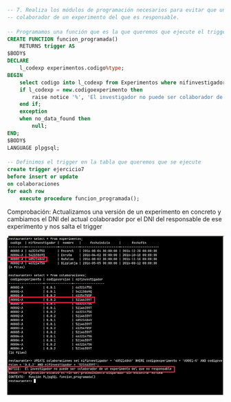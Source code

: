 
```sql
-- 7. Realiza los módulos de programación necesarios para evitar que un investigador figure como 
-- colaborador de un experimento del que es responsable.

-- Programamos una función que es la que queremos que ejecute el trigger
CREATE FUNCTION funcion_programada()
    RETURNS trigger AS
$BODY$
DECLARE
    l_codexp experimentos.codigo%type;
BEGIN
    select codigo into l_codexp from Experimentos where nifinvestigador = new.NIFInvestigador and nifinvestigador in(select new.nifinvestigador from colaboraciones where new.codigoexperimento =(select codigo from experimentos where nifinvestigador = new.nifinvestigador));
    if l_codexp = new.codigoexperimento then
        raise notice '%', 'El investigador no puede ser colaborador de un experimento del que es responsable';
    end if;
    exception
    when no_data_found then
        null;
END;
$BODY$
LANGUAGE plpgsql;

-- Definimos el trigger en la tabla que queremos que se ejecute
create trigger ejercicio7 
before insert or update 
on colaboraciones 
for each row
    execute procedure funcion_programada();
```

Comprobación: Actualizamos una versión de un experimento en concreto y cambiamos el DNI del actual colaborador por el DNI del responsable de ese experimento y nos salta el trigger

![Comprobación ejercicio 7 POSTGRES ](img/ejercicio7postgres.png)
